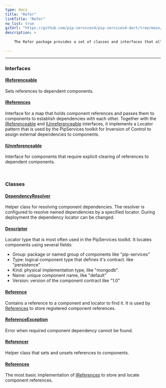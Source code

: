 ```yaml
---
type: docs
title: "Refer"
linkTitle: "Refer"
no_list: true
gitUrl: "https://github.com/pip-services4/pip-services4-dart/tree/main/pip-services4-components-dart"
description: >
    
    The Refer package provides a set of classes and interfaces that allows you to create, manage and resolve component dependencies that can be passed to other components to establish relationships between them. 
   
---
```

---

<div class="module-body"> 

### Interfaces

#### [IReferenceable](ireferenceable)
Sets references to dependent components.

#### [IReferences](ireferences)
Interface for a map that holds component references and passes them to components
to establish dependencies with each other.
Together with the [IReferenceable](ireferenceable) and [IUnreferenceable](iunreferenceable) interfaces, it implements
a Locator pattern that is used by the PipServices toolkit for Inversion of Control
to assign external dependencies to components. 

#### [IUnreferenceable](iunreferenceable)
Interface for components that require explicit clearing of references to dependent components.

<br>

### Classes

#### [DependencyResolver](dependency_resolver)
Helper class for resolving component dependencies.
The resolver is configured to resolve named dependencies by a specified locator.
During deployment the dependency locator can be changed.

#### [Descriptor](descriptor)
Locator type that is most often used in the PipServices toolkit.
It locates components using several fields:
- Group: package or named group of components like "pip-services"
- Type: logical component type that defines it's contract. like "persistence"
- Kind: physical implementation type, like "mongodb".
- Name: unique component name, like "default"
- Version: version of the component contract like "1.0"

#### [Reference](reference)
Contains a reference to a component and locator to find it.
It is used by [References](references) to store registered component references.

#### [ReferenceException](reference_exception)
Error when required component dependency cannot be found.

#### [Referencer](referencer)
Helper class that sets and unsets references to components.

#### [References](references)
The most basic implementation of [IReferences](ireferences) to store and locate component references.

</div>

